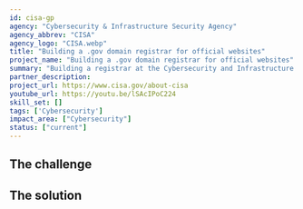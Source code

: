 ```yaml
---
id: cisa-gp
agency: "Cybersecurity & Infrastructure Security Agency"
agency_abbrev: "CISA"
agency_logo: "CISA.webp"
title: "Building a .gov domain registrar for official websites"
project_name: "Building a .gov domain registrar for official websites"
summary: "Building a registrar at the Cybersecurity and Infrastructure Security Agency to make it easier for governments to request an official .gov domain, manage their DNS, and obtain relevant information to improve the security and privacy of their online services."
partner_description: 
project_url: https://www.cisa.gov/about-cisa
youtube_url: https://youtu.be/lSAcIPoC224
skill_set: []
tags: ['Cybersecurity']
impact_area: ["Cybersecurity"]
status: ["current"]
---
```


## The challenge



## The solution 
